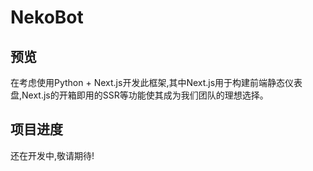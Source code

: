 # NekoBot

## 预览

在考虑使用Python + Next.js开发此框架,其中Next.js用于构建前端静态仪表盘,Next.js的开箱即用的SSR等功能使其成为我们团队的理想选择。

## 项目进度

还在开发中,敬请期待!